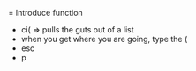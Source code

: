 = Introduce function
* ci( => pulls the guts out of a list
* when you get where you are going, type the (
* esc
* p
